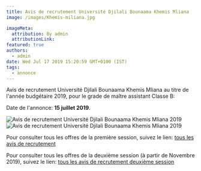 ```yaml
---
title: Avis de recrutement Université Djilali Bounaama Khemis Mliana
image: /images/Khemis-miliana.jpg

imageMeta:
  attribution: By admin
  attributionLink:
featured: true
authors:
  - admin
date: Wed Jul 17 2019 15:20:59 GMT+0100 (IST)
tags:
  - annonce
---
```


Avis de recrutement Université Djilali Bounaama Khemis Mliana au titre de l'année budgétaire 2019, pour le grade de maître assistant Classe B:

Date de l'annonce: **15 juillet 2019**.

![Avis de recrutement Université Djilali Bounaama Khemis Mliana 2019 ](/images/khmis_meliana_2019_1.jpg)
![Avis de recrutement Université Djilali Bounaama Khemis Mliana 2019 ](/images/khmis_meliana_2019_2.jpg)


Pour consulter tous les offres de la première session, suivez le lien: [tous les avis de recrutement](/tous_les_avis_de_recrutement_annee_budgetaire_2019/)

Pour consulter tous les offres de la deuxième session (à partir de Novembre 2019), suivez le lien: [tous les avis de recrutement deuxième session](/tous-les-avis-de-recrutement-mitre-assistant-classe-b-au-titre-de-l-annee-2019-deuxieme-session/)
